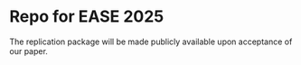 # Repo for EASE 2025

The replication package will be made publicly available upon acceptance of our paper.
